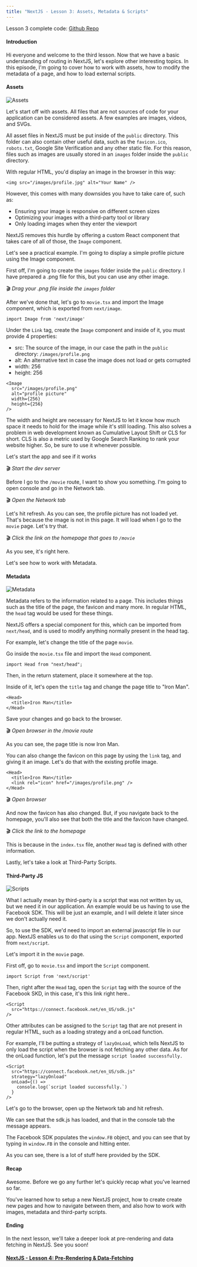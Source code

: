 ```yaml
---
title: "NextJS - Lesson 3: Assets, Metadata & Scripts"
---
```

Lesson 3 complete code: [Github Repo](https://github.com/The-Boring-Team/nextjs-movies/tree/episode-3)

#### Introduction
Hi everyone and welcome to the third lesson. Now that we have a basic understanding of routing in NextJS, let's explore other interesting topics. In this episode, I'm going to cover how to work with assets, how to modify the metadata of a page, and how to load external scripts.

#### Assets
![Assets](https://pomodoroapi44ff78.blob.core.windows.net/obsidian-courses/Courses/NextJS/Episode3/2.png)

Let's start off with assets. All files that are not sources of code for your application can be considered assets. A few examples are images, videos, and SVGs.

All asset files in NextJS must be put inside of the `public` directory. This folder can also contain other useful data, such as the `favicon.ico`, `robots.txt`, Google Site Verification and any other static file. For this reason, files such as images are usually stored in an `images` folder inside the `public` directory.

With regular HTML, you'd display an image in the browser in this way:

```tsx
<img src="/images/profile.jpg" alt="Your Name" />
```

However, this comes with many downsides you have to take care of, such as:
- Ensuring your image is responsive on different screen sizes
- Optimizing your images with a third-party tool or library
- Only loading images when they enter the viewport

NextJS removes this hurdle by offering a custom React component that takes care of all of those, the `Image` component.

Let's see a practical example. I'm going to display a simple profile picture using the Image component.

First off, I'm going to create the `images` folder inside the `public` directory. I have prepared a .png file for this, but you can use any other image. 

🎬 *Drag your .png file inside the `images` folder*

After we've done that, let's go to `movie.tsx` and import the Image component, which is exported from `next/image`.

```tsx
import Image from 'next/image'
```

Under the `Link` tag, create the `Image` component and inside of it, you must provide 4 properties:
- src: The source of the image, in our case the path in the `public` directory: `/images/profile.png`
- alt: An alternative text in case the image does not load or gets corrupted
- width: 256
- height: 256

```tsx
<Image
  src="/images/profile.png"
  alt="profile picture"
  width={256}
  height={256}
/>
```

The width and height are necessary for NextJS to let it know how much space it needs to hold for the image while it's still loading. This also solves a problem in web development known as Cumulative Layout Shift or CLS for short. CLS is also a metric used by Google Search Ranking to rank your website higher. So, be sure to use it whenever possible.

Let's start the app and see if it works

🎬 *Start the dev server*

Before I go to the `/movie` route, I want to show you something. I'm going to open console and go in the Network tab. 

🎬 *Open the Network tab*

Let's hit refresh. As you can see, the profile picture has not loaded yet. That's because the image is not in this page. It will load when I go to the `movie` page. Let's try that.

🎬 *Click the link on the homepage that goes to `/movie`*

As you see, it's right here.

Let's see how to work with Metadata.

#### Metadata
![Metadata](https://pomodoroapi44ff78.blob.core.windows.net/obsidian-courses/Courses/NextJS/Episode3/4.png)

Metadata refers to the information related to a page. This includes things such as the title of the page, the favicon and many more. In regular HTML, the `head` tag would be used for these things.

NextJS offers a special component for this, which can be imported from `next/head`, and is used to modify anything normally present in the head tag.

For example, let's change the title of the page `movie`.

Go inside the `movie.tsx` file and import the `Head` component.

```tsx
import Head from "next/head";
```

Then, in the return statement, place it somewhere at the top.

Inside of it, let's open the `title` tag and change the page title to "Iron Man". 

```tsx
<Head>
  <title>Iron Man</title>
</Head>
```

Save your changes and go back to the browser. 

🎬 *Open browser in the /movie route*

As you can see, the page title is now Iron Man. 

You can also change the favicon on this page by using the `link` tag, and giving it an image. Let's do that with the existing profile image.

```tsx
<Head>
  <title>Iron Man</title>
  <link rel="icon" href="/images/profile.png" />
</Head>
```

🎬 *Open browser*

And now the favicon has also changed. But, if you navigate back to the homepage, you'll also see that both the title and the favicon have changed. 

🎬 *Click the link to the homepage*

This is because in the `index.tsx` file, another `Head` tag is defined with other information.

Lastly, let's take a look at Third-Party Scripts.

#### Third-Party JS
![Scripts](https://pomodoroapi44ff78.blob.core.windows.net/obsidian-courses/Courses/NextJS/Episode3/5.png)

What I actually mean by third-party is a script that was not written by us, but we need it in our application. An example would be us having to use the Facebook SDK. This will be just an example, and I will delete it later since we don't actually need it. 

So, to use the SDK, we'd need to import an external javascript file in our app. NextJS enables us to do that using the `Script` component, exported from `next/script`.

Let's import it in the `movie` page.

First off, go to `movie.tsx` and import the `Script` component.

```tsx
import Script from 'next/script'
```

Then, right after the `Head` tag, open the `Script` tag with the source of the Facebook SKD, in this case, it's this link right here..

```tsx
<Script
  src="https://connect.facebook.net/en_US/sdk.js"
/>
```

Other attributes can be assigned to the `Script` tag that are not present in regular HTML, such as a loading strategy and a onLoad function.

For example, I'll be putting a strategy of `lazyOnLoad`, which tells NextJS to only load the script when the browser is not fetching any other data. As for the onLoad function, let's put the message `script loaded successfully.`

```tsx
<Script
  src="https://connect.facebook.net/en_US/sdk.js"
  strategy="lazyOnload"
  onLoad={() =>
    console.log(`script loaded successfully.`)
  }
/>
```

Let's go to the browser, open up the Network tab and hit refresh. 

We can see that the sdk.js has loaded, and that in the console tab the message appears. 

The Facebook SDK populates the `window.FB` object, and you can see that by typing in `window.FB` in the console and hitting enter. 

As you can see, there is a lot of stuff here provided by the SDK.

#### Recap
Awesome. Before we go any further let's quickly recap what you've learned so far.

You've learned how to setup a new NextJS project, how to create create new pages and how to navigate between them, and also how to work with images, metadata and third-party scripts.

#### Ending
In the next lesson, we'll take a deeper look at pre-rendering and data fetching in NextJS. See you soon!

#### [NextJS - Lesson 4: Pre-Rendering & Data-Fetching](Courses/NextJS/NextJS%20-%20Lesson%204.md)